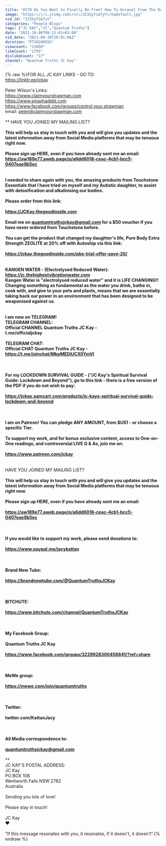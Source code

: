 ```yaml
---
title: "#178 Do You Want to Finally Be Free? How To Unravel From The Debt Slave System and Become Sovereign"
image: "https:\/\/i.ytimg.com\/vi\/2IIGyY1A7yY\/hqdefault.jpg"
vid_id: "2IIGyY1A7yY"
categories: "People-Blogs"
tags: ["JC KAY","JC","Quantum Truths"]
date: "2021-10-06T09:13:01+03:00"
vid_date: "2021-09-30T20:01:06Z"
duration: "PT1H24M25S"
viewcount: "21050"
likeCount: "1795"
dislikeCount: "17"
channel: "Quantum Truths JC Kay"
---
```

{% raw %}FOR ALL JC KAY LINKS - GO TO:<br /><a rel="nofollow" target="blank" href="https://linktr.ee/jckay">https://linktr.ee/jckay</a><br /><br />Peter Wilson's Links:<br /><a rel="nofollow" target="blank" href="https://www.claimyourstrawman.com">https://www.claimyourstrawman.com</a><br /><a rel="nofollow" target="blank" href="https://www.smashadebt.com">https://www.smashadebt.com</a><br /><a rel="nofollow" target="blank" href="https://www.facebook.com/groups/control.your.strawman">https://www.facebook.com/groups/control.your.strawman</a><br />email: peter@claimyourstawman.com<br /><br />** HAVE YOU JOINED MY MAILING LIST? **<br /><br />This will help us stay in touch with you and will give you updates and the latest information away from Social Media platforms that may be tenuous right now.<br /><br />Please sign up HERE, even if you have already sent me an email:<br /><a rel="nofollow" target="blank" href="https://aw189e77.aweb.page/p/a6dd6018-ceac-4cb1-bcc5-0407eae9b5ec">https://aw189e77.aweb.page/p/a6dd6018-ceac-4cb1-bcc5-0407eae9b5ec</a><br /><br />******<br />I needed to share again with you, the amazing products from Touchstone Essentials that I have tried on myself and my Autistic daughter, to assist with detoxification and alkalinising our bodies.<br /><br />Please order from this link: <br /><br /><a rel="nofollow" target="blank" href="https://JCKay.thegoodinside.com">https://JCKay.thegoodinside.com</a><br /><br />Email me on quantumtruthsjckay@gmail.com for a $50 voucher if you have never ordered from Touchstone before.<br /><br />You can get the product that changed my daughter's life, Pure Body Extra Strength ZEOLITE at 20% off with Autoship via this link:<br /><br /><a rel="nofollow" target="blank" href="https://jckay.thegoodinside.com/pbx-trial-offer-save-20/">https://jckay.thegoodinside.com/pbx-trial-offer-save-20/</a><br /><br />******<br />KANGEN WATER - (Electrolysed Reduced Water):<br /><a rel="nofollow" target="blank" href="https://jc.thehighestvibrationwater.com">https://jc.thehighestvibrationwater.com</a><br />Kangen Water is &quot;electrolysed reduced water&quot; and it is LIFE CHANGING!! Changing something as fundamental as the water you drink, bathe in, cook with, and give to your pets and plants, means that we are essentially taking back our power in an environment that has been designed to be weaponised against us. <br /><br />******<br />I am now on TELEGRAM!<br />TELEGRAM CHANNEL:<br />Official CHANNEL Quantum Truths JC Kay -<br />t.me/officialjckay<br /><br />TELEGRAM CHAT:<br />Official CHAT Quantum Truths JC Kay - <br /><a rel="nofollow" target="blank" href="https://t.me/joinchat/MkpMEDiUCXllYmVl">https://t.me/joinchat/MkpMEDiUCXllYmVl</a><br /><br />******<br /><br />For my LOCKDOWN SURVIVAL GUIDE - (&quot;JC Kay's Spiritual Survival Guide: Lockdown and Beyond&quot;), go to this link - there is a free version of the PDF if you do not wish to pay:<br /><br /><a rel="nofollow" target="blank" href="https://jckay.samcart.com/products/jc-kays-spiritual-survival-guide-lockdown-and-beyond">https://jckay.samcart.com/products/jc-kays-spiritual-survival-guide-lockdown-and-beyond</a><br /><br />******<br /><br />I am on Patreon! You can pledge ANY AMOUNT, from $US1 - or choose a specific Tier.<br /><br />To support my work, and for bonus exclusive content, access to One-on-One readings, and controversial LIVE Q &amp; As, join me on:<br /><br /><a rel="nofollow" target="blank" href="https://www.patreon.com/jckay">https://www.patreon.com/jckay</a><br /><br />******<br />** HAVE YOU JOINED MY MAILING LIST? **<br /><br />This will help us stay in touch with you and will give you updates and the latest information away from Social Media platforms that may be tenuous right now.<br /><br />Please sign up HERE, even if you have already sent me an email:<br /><br /><a rel="nofollow" target="blank" href="https://aw189e77.aweb.page/p/a6dd6018-ceac-4cb1-bcc5-0407eae9b5ec">https://aw189e77.aweb.page/p/a6dd6018-ceac-4cb1-bcc5-0407eae9b5ec</a><br /><br />******<br /><br />If you would like to support my work, please send donations to:<br /><br /><a rel="nofollow" target="blank" href="https://www.paypal.me/jacykattan">https://www.paypal.me/jacykattan</a><br /><br />******<br /><br />Brand New Tube:<br /><br /><a rel="nofollow" target="blank" href="https://brandnewtube.com/@QuantumTruthsJCKay">https://brandnewtube.com/@QuantumTruthsJCKay</a><br /><br />******<br /><br />BITCHUTE:<br /><br /><a rel="nofollow" target="blank" href="https://www.bitchute.com/channel/QuantumTruthsJCKay">https://www.bitchute.com/channel/QuantumTruthsJCKay</a><br /><br />******<br /><br />My Facebook Group:<br /><br />Quantum Truths JC Kay<br /><br /><a rel="nofollow" target="blank" href="https://www.facebook.com/groups/3229928300456841/?ref=share">https://www.facebook.com/groups/3229928300456841/?ref=share</a><br /><br />******<br /><br />MeWe group:<br /><br /><a rel="nofollow" target="blank" href="https://mewe.com/join/quantumtruths">https://mewe.com/join/quantumtruths</a><br /><br />******<br /><br />Twitter:<br /><br />twitter.com/KattanJacy <br /><br />******<br /><br />All Media correspondence to:<br /><br />quantumtruthsjckay@gmail.com  <br /><br />******<br />JC KAY'S POSTAL ADDRESS:<br />JC Kay<br />PO BOX 108<br />Wentworth Falls NSW 2782<br />Australia<br /><br />Sending you lots of love!<br /><br />Please stay in touch! <br /><br />JC Kay<br />❤<br /><br />&quot;If this message resonates with you, it resonates, if it doesn't, it doesn't&quot;.{% endraw %}

